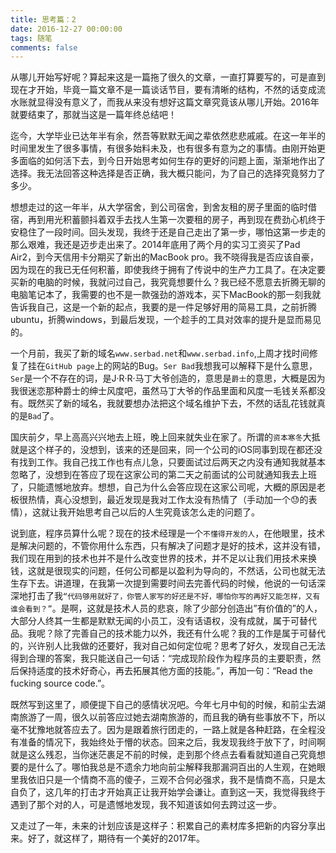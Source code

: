 ```yaml
---
title: 思考篇：2
date: 2016-12-27 00:00:00
tags: 随笔
comments: false
---
```


从哪儿开始写好呢？算起来这是一篇拖了很久的文章，一直打算要写的，可是直到现在才开始，毕竟一篇文章不是一篇谈话节目，要有清晰的结构，不然的话变成流水账就显得没有意义了，而我从来没有想好这篇文章究竟该从哪儿开始。2016年就要结束了，那就当这是一篇年终总结吧！

<!--more-->
迄今，大学毕业已达年半有余，然吾等默默无闻之辈依然悲悲戚戚。在这一年半的时间里发生了很多事情，有很多始料未及，也有很多有意为之的事情。由刚开始更多面临的如何活下去，到今日开始思考如何生存的更好的问题上面，渐渐地作出了选择。我无法回答这种选择是否正确，我大概只能问，为了自己的选择究竟努力了多少。

想想走过的这一年半，从大学宿舍，到公司宿舍，到舍友租的房子里面的临时借宿，再到用光积蓄颤抖着双手去找人生第一次要租的房子，再到现在费劲心机终于安稳住了一段时间。回头发现，我终于还是自己走出了第一步，哪怕这第一步走的那么艰难，我还是迈步走出来了。2014年底用了两个月的实习工资买了Pad Air2，到今天信用卡分期买了新出的MacBook pro。我不晓得我是否应该自豪，因为现在的我已无任何积蓄，即使我终于拥有了传说中的生产力工具了。在决定要买新的电脑的时候，我就问过自己，我究竟想要什么？我已经不愿意去折腾无聊的电脑笔记本了，我需要的也不是一款强劲的游戏本，买下MacBook的那一刻我就告诉我自己，这是一个新的起点，我要的是一件足够好用的简易工具，之前折腾ubuntu，折腾windows，到最后发现，一个趁手的工具对效率的提升是显而易见的。

一个月前，我买了新的域名``www.serbad.net``和``www.serbad.info``,上周才找时间修复了挂在`GitHub page`上的网站的Bug。``Ser Bad``我想我可以解释下是什么意思，``Ser``是一个不存在的词，是J·R·R·马丁大爷创造的，意思是``爵士``的意思，大概是因为我很迷恋那种爵士的绅士风度吧，虽然马丁大爷的作品里面和风度一毛钱关系都没有。既然买了新的域名，我就要想办法把这个域名维护下去，不然的话乱花钱就真的是``Bad``了。

国庆前夕，早上高高兴兴地去上班，晚上回来就失业在家了。所谓的``资本寒冬``大抵就是这个样子的，没想到，该来的还是回来，同一个公司的iOS同事到现在都还没有找到工作。我自己找工作也有点儿急，只要面试过后两天之内没有通知我就基本忽略了，没想到在答应了现在这家公司的第二天之前面试的公司就通知我去上班了，只能遗憾地放弃。想想，自己为什么会答应现在这家公司呢，大概的原因是老板很热情，真心没想到，最近发现是我对工作太没有热情了（手动加一个😓的表情），这就让我开始思考自己以后的人生究竟该怎么走的问题了。

说到底，程序员算什么呢？现在的技术经理是一个``不懂得开发的人``，在他眼里，技术是解决问题的，不管你用什么东西，只有解决了问题才是好的技术，这并没有错，我们现在用到的技术也并不是什么改变世界的技术，并不足以让我们用技术来换钱，这就是很现实的问题，任何公司都是以盈利为导向的，不然话，公司也就无法生存下去。讲道理，在我第一次提到需要时间去完善代码的时候，他说的一句话深深地打击了我```“代码够用就好了，你管人家写的好还是不好，哪怕你写的再好又能怎样，又有谁会看到？”```。是啊，这就是技术人员的悲哀，除了少部分创造出”有价值的”的人，大部分人终其一生都是默默无闻的小员工，没有话语权，没有成就，属于可替代品。我呢？除了完善自己的技术能力以外，我还有什么呢？我的工作是属于可替代的，兴许别人比我做的还要好，我对自己如何定位呢？思考了好久，发现自己无法得到合理的答案，我只能送自己一句话：“完成现阶段作为程序员的主要职责，然后保持适度的技术好奇心，再去拓展其他方面的技能。”，再加一句：“Read the fucking source code.”。

既然写到这里了，顺便提下自己的感情状况吧。今年七月中旬的时候，和前尘去湖南旅游了一周，很久以前答应过她去湖南旅游的，而且我的确有些事放不下，所以毫不犹豫地就答应去了。因为是跟着旅行团走的，一路上就是各种赶路，在全程没有准备的情况下，我始终处于懵的状态。回来之后，我发现我终于放下了，时间啊就是这么残忍，当你迷茫裹足不前的时候，走到那个终点去看看就知道自己究竟想要的是什么了。哪怕我总是不遗余力地向前尘解释我那漏洞百出的人生观，在她眼里我依旧只是一个情商不高的傻子，三观不合何必强求，我不是情商不高，只是太自负了，这几年的打击才开始真正让我开始学会谦让。直到这一天，我觉得我终于遇到了那个对的人，可是遗憾地发现，我不知道该如何去跨过这一步。

又走过了一年，未来的计划应该是这样子：积累自己的素材库多把新的内容分享出来。好了，就这样了，期待有一个美好的2017年。
